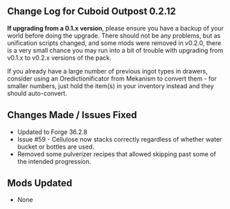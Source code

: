 ## Change Log for Cuboid Outpost 0.2.12

**If upgrading from a 0.1.x version**, please ensure you have a backup of your world before doing the upgrade. There should not be any problems, but as unification scripts changed, and some mods were removed in v0.2.0, there is a very small chance you may run into a bit of trouble with upgrading from v0.1.x to v0.2.x versions of the pack.

If you already have a large number of previous ingot types in drawers, consider using an Oredictionificator from Mekanism to convert them - for smaller numbers, just hold the item(s) in your inventory instead and they should auto-convert.

## Changes Made / Issues Fixed

- Updated to Forge 36.2.8
- Issue #59 - Cellulose now stacks correctly regardless of whether water bucket or bottles are used.
- Removed some pulverizer recipes that allowed skipping past some of the intended progression.

## Mods Updated

- None
